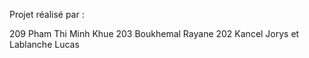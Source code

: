 Projet réalisé par :

209 Pham Thi Minh Khue
203 Boukhemal Rayane
202 Kancel Jorys et Lablanche Lucas 
